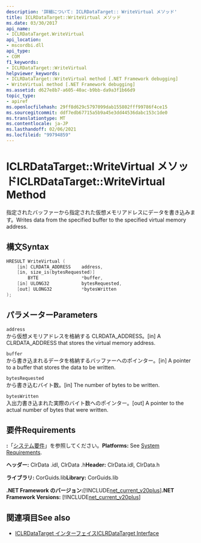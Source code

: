 ```yaml
---
description: '詳細について: ICLRDataTarget:: WriteVirtual メソッド'
title: ICLRDataTarget::WriteVirtual メソッド
ms.date: 03/30/2017
api_name:
- ICLRDataTarget.WriteVirtual
api_location:
- mscordbi.dll
api_type:
- COM
f1_keywords:
- ICLRDataTarget::WriteVirtual
helpviewer_keywords:
- ICLRDataTarget::WriteVirtual method [.NET Framework debugging]
- WriteVirtual method [.NET Framework debugging]
ms.assetid: d627e8b7-a605-40ac-b9bb-da9a3f1b66d9
topic_type:
- apiref
ms.openlocfilehash: 29ff8d629c5797099dab155802fff99786f4ce15
ms.sourcegitcommit: ddf7edb67715a5b9a45e3dd44536dabc153c1de0
ms.translationtype: MT
ms.contentlocale: ja-JP
ms.lasthandoff: 02/06/2021
ms.locfileid: "99794859"
---
```

# <a name="iclrdatatargetwritevirtual-method"></a><span data-ttu-id="628bc-103">ICLRDataTarget::WriteVirtual メソッド</span><span class="sxs-lookup"><span data-stu-id="628bc-103">ICLRDataTarget::WriteVirtual Method</span></span>

<span data-ttu-id="628bc-104">指定されたバッファーから指定された仮想メモリアドレスにデータを書き込みます。</span><span class="sxs-lookup"><span data-stu-id="628bc-104">Writes data from the specified buffer to the specified virtual memory address.</span></span>  
  
## <a name="syntax"></a><span data-ttu-id="628bc-105">構文</span><span class="sxs-lookup"><span data-stu-id="628bc-105">Syntax</span></span>  
  
```cpp  
HRESULT WriteVirtual (  
    [in] CLRDATA_ADDRESS    address,  
    [in, size_is(bytesRequested)]
        BYTE                *buffer,  
    [in] ULONG32            bytesRequested,  
    [out] ULONG32           *bytesWritten  
);  
```  
  
## <a name="parameters"></a><span data-ttu-id="628bc-106">パラメーター</span><span class="sxs-lookup"><span data-stu-id="628bc-106">Parameters</span></span>  

 `address`  
 <span data-ttu-id="628bc-107">から仮想メモリアドレスを格納する CLRDATA_ADDRESS。</span><span class="sxs-lookup"><span data-stu-id="628bc-107">[in] A CLRDATA_ADDRESS that stores the virtual memory address.</span></span>  
  
 `buffer`  
 <span data-ttu-id="628bc-108">から書き込まれるデータを格納するバッファーへのポインター。</span><span class="sxs-lookup"><span data-stu-id="628bc-108">[in] A pointer to a buffer that stores the data to be written.</span></span>  
  
 `bytesRequested`  
 <span data-ttu-id="628bc-109">から書き込むバイト数。</span><span class="sxs-lookup"><span data-stu-id="628bc-109">[in] The number of bytes to be written.</span></span>  
  
 `bytesWritten`  
 <span data-ttu-id="628bc-110">入出力書き込まれた実際のバイト数へのポインター。</span><span class="sxs-lookup"><span data-stu-id="628bc-110">[out] A pointer to the actual number of bytes that were written.</span></span>  
  
## <a name="requirements"></a><span data-ttu-id="628bc-111">要件</span><span class="sxs-lookup"><span data-stu-id="628bc-111">Requirements</span></span>  

 <span data-ttu-id="628bc-112">**:**「[システム要件](../../get-started/system-requirements.md)」を参照してください。</span><span class="sxs-lookup"><span data-stu-id="628bc-112">**Platforms:** See [System Requirements](../../get-started/system-requirements.md).</span></span>  
  
 <span data-ttu-id="628bc-113">**ヘッダー:** ClrData .idl, ClrData .h</span><span class="sxs-lookup"><span data-stu-id="628bc-113">**Header:** ClrData.idl, ClrData.h</span></span>  
  
 <span data-ttu-id="628bc-114">**ライブラリ:** CorGuids.lib</span><span class="sxs-lookup"><span data-stu-id="628bc-114">**Library:** CorGuids.lib</span></span>  
  
 <span data-ttu-id="628bc-115">**.NET Framework のバージョン:**[!INCLUDE[net_current_v20plus](../../../../includes/net-current-v20plus-md.md)]</span><span class="sxs-lookup"><span data-stu-id="628bc-115">**.NET Framework Versions:** [!INCLUDE[net_current_v20plus](../../../../includes/net-current-v20plus-md.md)]</span></span>  
  
## <a name="see-also"></a><span data-ttu-id="628bc-116">関連項目</span><span class="sxs-lookup"><span data-stu-id="628bc-116">See also</span></span>

- [<span data-ttu-id="628bc-117">ICLRDataTarget インターフェイス</span><span class="sxs-lookup"><span data-stu-id="628bc-117">ICLRDataTarget Interface</span></span>](iclrdatatarget-interface.md)
